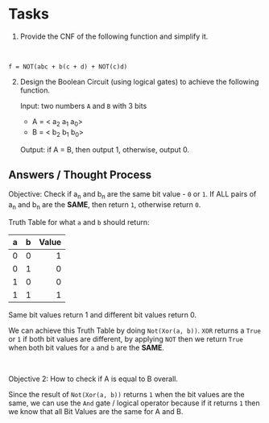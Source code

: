 # Tasks

1. Provide the CNF of the following function and simplify it.

<br>

`f = NOT(abc + b(c + d) + NOT(c)d)`

2. Design the Boolean Circuit (using logical gates) to achieve the following function.

   Input: two numbers `A` and `B` with 3 bits

   - A = < a<sub>2</sub> a<sub>1</sub> a<sub>0</sub>>
   - B = < b<sub>2</sub> b<sub>1</sub> b<sub>0</sub>>

   Output: if A = B, then output 1, otherwise, output 0.

## Answers / Thought Process

Objective: Check if a<sub>n</sub> and b<sub>n</sub> are the same bit value - `0` or `1`. If ALL pairs of a<sub>n</sub> and b<sub>n</sub> are the **SAME**, then return `1`, otherwise return `0`. 

Truth Table for what `a` and `b` should return: 

| a | b | Value |
|:-:|:-:|------:|
| 0 | 0 |   1   |
| 0 | 1 |   0   |
| 1 | 0 |   0   |
| 1 | 1 |   1   |

Same bit values return 1 and different bit values return 0. 

We can achieve this Truth Table by doing `Not(Xor(a, b))`. `XOR` returns a `True` or `1` if both bit values are different, by applying `NOT` then we return `True` when both bit values for `a` and `b` are the **SAME**. 

<br> 

Objective 2: How to check if A is equal to B overall. 

Since the result of `Not(Xor(a, b))` returns `1` when the bit values are the same, we can use the `And` gate / logical operator because if it returns `1` then we know that all Bit Values are the same for A and B. 


